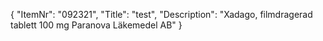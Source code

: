 {
  "ItemNr": "092321",
  "Title": "test",
  "Description": "Xadago, filmdragerad tablett 100 mg Paranova Läkemedel AB"
}
